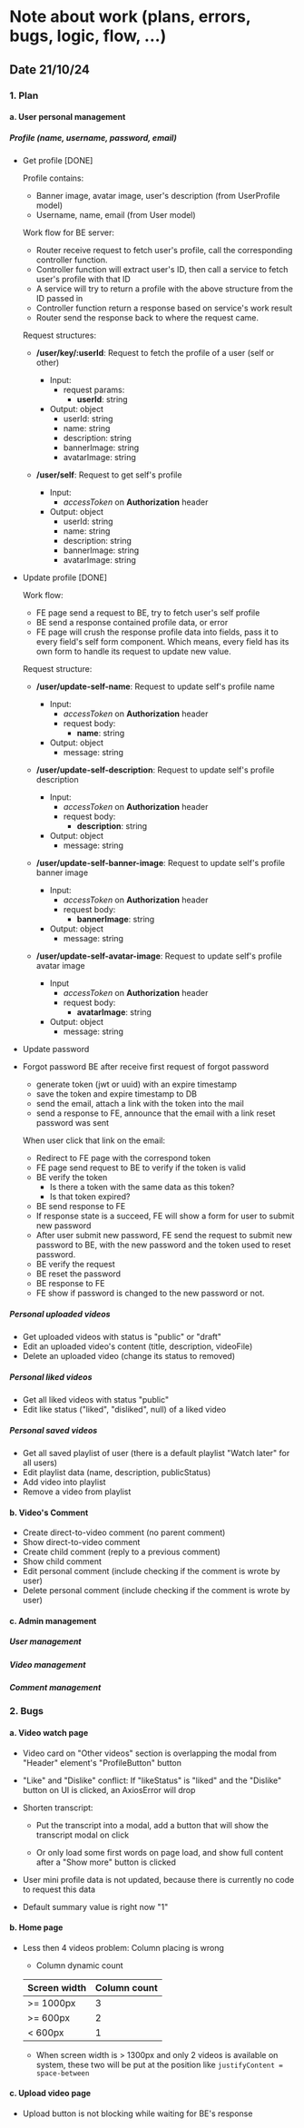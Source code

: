 # Note about work (plans, errors, bugs, logic, flow, ...)

## Date 21/10/24

### 1. Plan

#### a. User personal management

##### Profile (name, username, password, email)

- Get profile [DONE]

  Profile contains:
  - Banner image, avatar image, user's description (from UserProfile model)
  - Username, name, email (from User model)

  Work flow for BE server:
  - Router receive request to fetch user's profile, call the corresponding controller function.
  - Controller function will extract user's ID, then call a service to fetch user's profile with that ID
  - A service will try to return a profile with the above structure from the ID passed in
  - Controller function return a response based on service's work result
  - Router send the response back to where the request came.

  Request structures:
  - **/user/key/:userId**: Request to fetch the profile of a user (self or other)
    - Input:
      - request params:
        - **userId**: string
    - Output: object
      - userId: string
      - name: string
      - description: string
      - bannerImage: string
      - avatarImage: string

  - **/user/self**: Request to get self's profile
    - Input:
      - _accessToken_ on **Authorization** header
    - Output: object
      - userId: string
      - name: string
      - description: string
      - bannerImage: string
      - avatarImage: string

- Update profile [DONE]

  Work flow:
  - FE page send a request to BE, try to fetch user's self profile
  - BE send a response contained profile data, or error
  - FE page will crush the response profile data into fields, pass it to every field's self form component. Which means, every field has its own form to handle its request to update new value.

  Request structure:
  - **/user/update-self-name**: Request to update self's profile name
    - Input:
      - _accessToken_ on **Authorization** header
      - request body:
        - **name**: string
    - Output: object
      - message: string

  - **/user/update-self-description**: Request to update self's profile description
    - Input:
      - _accessToken_ on **Authorization** header
      - request body:
        - **description**: string
    - Output: object
      - message: string

  - **/user/update-self-banner-image**: Request to update self's profile banner image
    - Input:
      - _accessToken_ on **Authorization** header
      - request body:
        - **bannerImage**: string
    - Output: object
      - message: string

  - **/user/update-self-avatar-image**: Request to update self's profile avatar image
    - Input
      - _accessToken_ on **Authorization** header
      - request body:
        - **avatarImage**: string
    - Output: object
      - message: string

- Update password
- Forgot password
  BE after receive first request of forgot password
  - generate token (jwt or uuid) with an expire timestamp
  - save the token and expire timestamp to DB
  - send the email, attach a link with the token into the mail
  - send a response to FE, announce that the email with a link reset password was sent

  When user click that link on the email:
  - Redirect to FE page with the correspond token
  - FE page send request to BE to verify if the token is valid
  - BE verify the token
    - Is there a token with the same data as this token?
    - Is that token expired?
  - BE send response to FE
  - If response state is a succeed, FE will show a form for user to submit new password
  - After user submit new password, FE send the request to submit new password to BE, with the new password and the token used to reset password.
  - BE verify the request
  - BE reset the password
  - BE response to FE
  - FE show if password is changed to the new password or not.

##### Personal uploaded videos

- Get uploaded videos with status is "public" or "draft"
- Edit an uploaded video's content (title, description, videoFile)
- Delete an uploaded video (change its status to removed)

##### Personal liked videos

- Get all liked videos with status "public"
- Edit like status ("liked", "disliked", null) of a liked video

##### Personal saved videos

- Get all saved playlist of user (there is a default playlist "Watch later" for all users)
- Edit playlist data (name, description, publicStatus)
- Add video into playlist
- Remove a video from playlist

#### b. Video's Comment

- Create direct-to-video comment (no parent comment)
- Show direct-to-video comment
- Create child comment (reply to a previous comment)
- Show child comment
- Edit personal comment (include checking if the comment is wrote by user)
- Delete personal comment (include checking if the comment is wrote by user)

#### c. Admin management

##### User management

##### Video management

##### Comment management

### 2. Bugs

#### a. Video watch page

- Video card on "Other videos" section is overlapping the modal from "Header" element's "ProfileButton" button

- "Like" and "Dislike" conflict: If "likeStatus" is "liked" and the "Dislike" button on UI is clicked, an AxiosError will drop

- Shorten transcript:

  - Put the transcript into a modal, add a button that will show the transcript modal on click

  - Or only load some first words on page load, and show full content after a "Show more" button is clicked

- User mini profile data is not updated, because there is currently no code to request this data

- Default summary value is right now "1"

#### b. Home page

- Less then 4 videos problem: Column placing is wrong

  - Column dynamic count

  |Screen width|Column count|
  |-|-|
  |>= 1000px|3|
  |>= 600px|2|
  |< 600px|1|
  
  - When screen width is > 1300px and only 2 videos is available on system, these two will be put at the position like
  ```justifyContent = space-between```

#### c. Upload video page

- Upload button is not blocking while waiting for BE's response
